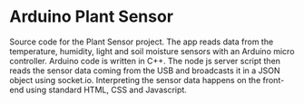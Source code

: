# Arduino Plant Sensor #

Source code for the Plant Sensor project. The app reads data from the temperature, humidity, light and soil moisture sensors with an Arduino micro controller. Arduino code is written in C++. The node js server script then reads the sensor data coming from the USB and broadcasts it in a JSON object using socket.io. Interpreting the sensor data happens on the front-end using standard HTML, CSS and Javascript. 